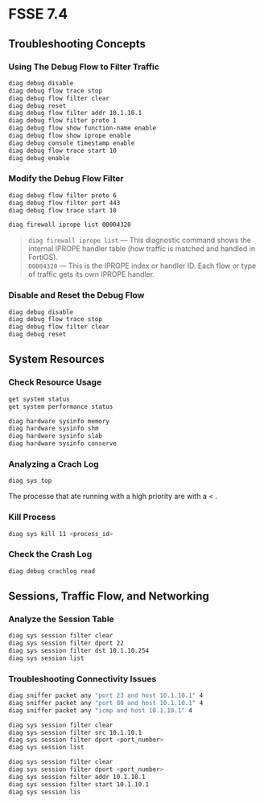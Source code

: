 # FSSE 7.4
## Troubleshooting Concepts
### Using The Debug Flow to Filter Traffic
```bash
diag debug disable
diag debug flow trace stop
diag debug flow filter clear
diag debug reset
diag debug flow filter addr 10.1.10.1
diag debug flow filter proto 1
diag debug flow show function-name enable
diag debug flow show iprope enable
diag debug console timestamp enable
diag debug flow trace start 10
diag debug enable
```
### Modify the Debug Flow Filter
```bash
diag debug flow filter proto 6
diag debug flow filter port 443
diag debug flow trace start 10
```
```bash
diag firewall iprope list 00004320 
```
> `diag firewall iprope list` — This diagnostic command shows the internal IPROPE handler table (how traffic is matched and handled in FortiOS).<br />
> `00004320` — This is the IPROPE index or handler ID. Each flow or type of traffic gets its own IPROPE handler.

### Disable and Reset the Debug Flow
```bash
diag debug disable
diag debug flow trace stop
diag debug flow filter clear
diag debug reset
```
## System Resources
### Check Resource Usage
```bash
get system status
get system performance status
```
```bash
diag hardware sysinfo memory
diag hardware sysinfo shm
diag hardware sysinfo slab
diag hardware sysinfo conserve
```
### Analyzing a Crach Log 
```bash
diag sys top
```
The processe that ate running with a high priority are with a < .
### Kill Process
```bash
diag sys kill 11 <process_id>
```
### Check the Crash Log
```bash
diag debug crachlog read
```
## Sessions, Traffic Flow, and Networking
### Analyze the Session Table
```bash
diag sys session filter clear
diag sys session filter dport 22
diag sys session filter dst 10.1.10.254
diag sys session list
```
### Troubleshooting Connectivity Issues
```bash
diag sniffer packet any "port 23 and host 10.1.10.1" 4
diag sniffer packet any "port 80 and host 10.1.10.1" 4
diag sniffer packet any "icmp and host 10.1.10.1" 4
```
```bash
diag sys session filter clear
diag sys session filter src 10.1.10.1
diag sys session filter dport <port_number>
diag sys session list
```
```bash
diag sys session filter clear
diag sys session filter dport <port_number>
diag sys session filter addr 10.1.10.1
diag sys session filter start 10.1.10.1
diag sys session lis
```